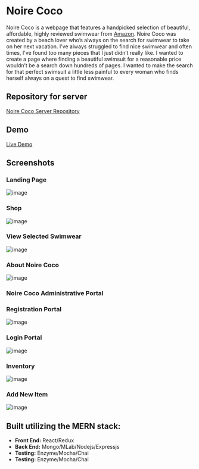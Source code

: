 # Noire Coco

Noire Coco is a webpage that features a handpicked selection of beautiful, affordable, highly reviewed swimwear from <a href="https://www.amazon.com"/>Amazon</a>. Noire Coco was created by a beach lover who’s always on the search for swimwear to take on her next vacation. I’ve always struggled to find nice swimwear and often times, I've found too many pieces that I just didn’t really like. I wanted to create a page where finding a beautiful swimsuit for a reasonable price wouldn’t be a search down hundreds of pages. I wanted to make the search for that perfect swimsuit a little less painful to every woman who finds herself always on a quest to find swimwear. 

## Repository for server

<a href="https://github.com/gigiskarlett/NoireCoco-server">Noire Coco Server Repository</a>


## Demo

<a href="http://www.noirecoco.com"/>Live Demo</a>

## Screenshots

### Landing Page

![image](https://user-images.githubusercontent.com/38567356/54554328-6e2bb100-4971-11e9-88a4-af70052d8dec.png)

### Shop

![image](https://user-images.githubusercontent.com/38567356/54554387-8996bc00-4971-11e9-8e21-83e6ce3d53ff.png)

### View Selected Swimwear

![image](https://i.imgur.com/0a3N5io.png)

### About Noire Coco

![image](https://i.imgur.com/D0DbWcZ.png)

### Noire Coco Administrative Portal

### Registration Portal

![image](https://i.imgur.com/ZnJaBQI.png)


### Login Portal

![image](https://i.imgur.com/x9h4m7U.png)

### Inventory
![image](https://i.imgur.com/s0sPlus.png) 

### Add New Item
![image](https://i.imgur.com/nrFuCH5.png)

## Built utilizing the MERN stack:

- **Front End:** React/Redux
- **Back End:** Mongo/MLab/Nodejs/Expressjs
- **Testing:** Enzyme/Mocha/Chai
- **Testing:** Enzyme/Mocha/Chai

